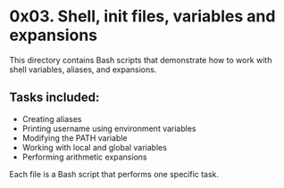 # 0x03. Shell, init files, variables and expansions

This directory contains Bash scripts that demonstrate how to work with shell variables, aliases, and expansions.

## Tasks included:
- Creating aliases
- Printing username using environment variables
- Modifying the PATH variable
- Working with local and global variables
- Performing arithmetic expansions

Each file is a Bash script that performs one specific task.

